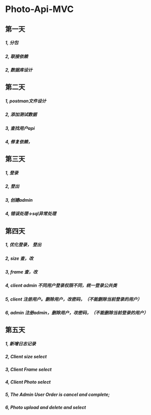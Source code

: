 # Photo-Api-MVC

## 第一天
##### 1, 分包
##### 2, 联接依赖
##### 2, 数据库设计

## 第二天
##### 1, postman文件设计
##### 2, 添加测试数据
##### 3, 查找用户api
##### 4, 修复依赖，

## 第三天
##### 1, 登录
##### 2, 登出
##### 3, 创建admin
##### 4, 错误处理->sql异常处理

## 第四天
##### 1, 优化登录， 登出
##### 2, size 查，改
##### 3, frame 查，改
##### 4, client admin 不同用户登录权限不同，统一登录公共类
##### 5, client 注册用户。删除用户，改密码，（不能删除当前登录的用户）
##### 6, admin 注册admin，删除用户，改密码，（不能删除当前登录的用户）

## 第五天
##### 1, 新增日志记录
##### 2, Client size select
##### 3, Client Frame select
##### 4, Client Photo select
##### 5, The Admin User Order is cancel and complete;
##### 6, Photo upload and delete and select